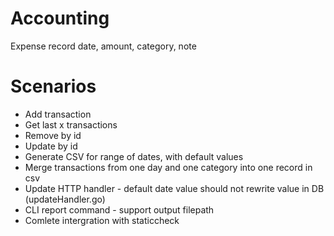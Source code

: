# Accounting

Expense record
date, amount, category, note

# Scenarios

* Add transaction
* Get last x transactions
* Remove by id
* Update by id
* Generate CSV for range of dates, with default values
* Merge transactions from one day and one category into one record in csv
* Update HTTP handler - default date value should not rewrite value in DB (updateHandler.go)
* CLI report command - support output filepath 
* Comlete intergration with staticcheck
